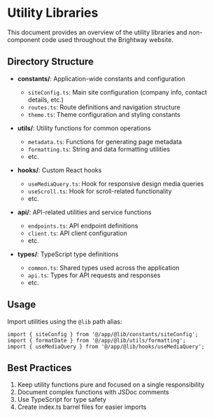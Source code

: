 # Utility Libraries

This document provides an overview of the utility libraries and non-component code used throughout the Brightway website.

## Directory Structure

- **constants/**: Application-wide constants and configuration
  - `siteConfig.ts`: Main site configuration (company info, contact details, etc.)
  - `routes.ts`: Route definitions and navigation structure
  - `theme.ts`: Theme configuration and styling constants

- **utils/**: Utility functions for common operations
  - `metadata.ts`: Functions for generating page metadata
  - `formatting.ts`: String and data formatting utilities
  - etc.

- **hooks/**: Custom React hooks
  - `useMediaQuery.ts`: Hook for responsive design media queries
  - `useScroll.ts`: Hook for scroll-related functionality
  - etc.

- **api/**: API-related utilities and service functions
  - `endpoints.ts`: API endpoint definitions
  - `client.ts`: API client configuration
  - etc.

- **types/**: TypeScript type definitions
  - `common.ts`: Shared types used across the application
  - `api.ts`: Types for API requests and responses
  - etc.

## Usage

Import utilities using the `@lib` path alias:

```tsx
import { siteConfig } from '@/app/@lib/constants/siteConfig';
import { formatDate } from '@/app/@lib/utils/formatting';
import { useMediaQuery } from '@/app/@lib/hooks/useMediaQuery';
```

## Best Practices

1. Keep utility functions pure and focused on a single responsibility
2. Document complex functions with JSDoc comments
3. Use TypeScript for type safety
4. Create index.ts barrel files for easier imports 